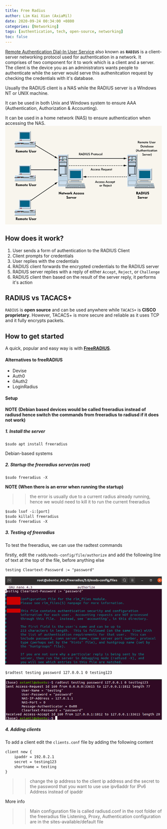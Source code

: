 ```yaml
---
title: Free Radius 
author: Lim Kai Xian (AxiaMil)
date: 2020-09-24 00:34:00 +0800
categories: [Networking]
tags: [authentication, tech, open-source, networking]
toc: false
---
```



[Remote Authentication Dial-In User Service](https://en.wikipedia.org/wiki/RADIUS) also known as **`RADIUS`** is a client-server networking protocol 
used for authentication in a network. It comprises of two component for it to work which is a client and a server. The client is the device you as an
administrators wants people to authenticate while the server would serve this authenitcation request by checking the credentials with it's database.

Usually the RADIUS client is a NAS while the RADIUS server is a WIndows NT or UNIX machine.

It can be used in both Unix and Windows system to ensure AAA (Authentication, Authorization & Accounting).

It can be used in a home network (NAS) to ensure authentication when accessing the NAS.
![upload-image](/assets/img/sample/free-radius/RADIUS-Server.gif)

## How does it work?
1. User sends a form of authentication to the RADIUS Client
2. Client prompts for credentials 
3. User replies with the credentials
4. RADIUS client forwards the encrypted credentials to the RADIUS server
5. RADIUS server replies with a reply of either `Accept`, `Reject`, or `Challenge`
6. RADIUS client then based on the result of the server reply, it performs it's action

## RADIUS vs TACACS+

`RADIUS` is **open source** and can be used anywhere while `TACACS+` is **CISCO proprietary**.
However, TACACS+ is more secure and reliable as it uses TCP and it fully encrypts packets.

## How to get started

A quick, popular and easy way is with [**FreeRADIUS**](https://freeradius.org/).

#### Alternatives to freeRADIUS
- Devise
- Auth0
- 0Auth2
- LoginRadius

#### Setup
**NOTE (Debian based devices would be called freeradius instead of radiusd hence switch the commands from freeradius to radiusd if it does not work)**

##### 1. Install the server
```
$sudo apt install freeradius
```

Debian-based systems

##### 2. Startup the freeradius server(as root)
```
$sudo freeradius -X 
```

**NOTE (When there is an error when running the startup)**
>> the error is usually due to a current radius already running, hence we would need to kill it to run the current freeradius 
```
$sudo lsof -i:[port]
$sudo killall freeradius
$sudo freeradius -X
```

##### 3. Testing of freeradius

To test the freeradius, we can use the radtest commands

firstly, edit the `raddb/mods-config/file/authorize` and add the following line of text at the top of the file, before anything else
```
testing Cleartext-Password := "password"
```

![upload-image](/assets/img/sample/free-radius/added-testing-code.png)
```
$radtest testing password 127.0.0.1 0 testing123
```
![upload-image](/assets/img/sample/free-radius/radtest-testing-successful.png)


##### 4. Adding clients
To add a client edit the `clients.conf` file by adding the following content
```
client new {
	ipaddr = 192.0.2.1
	secret = testing123
	shortname = testing
}
```
>> change the ip address to the client ip address and the secret to the password that you want to use
>> use ipv6addr for IPv6 Address instead of ipaddr
>> 

More info 
>> Main configuration file is called radiusd.conf in the root folder of the freeradius file 
>> Listening, Proxy, Authentication configuration are in the sites-available/default file